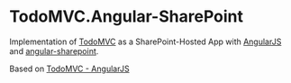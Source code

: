 # TodoMVC.Angular-SharePoint

Implementation of [TodoMVC]("https://github.com/tastejs/todomvc") as a SharePoint-Hosted App
with [AngularJS](http://angularjs.org) and [angular-sharepoint](https://github.com/ExpertsInside/angular-sharepoint).

Based on [TodoMVC - AngularJS](http://todomvc.com/architecture-examples/angularjs/)
